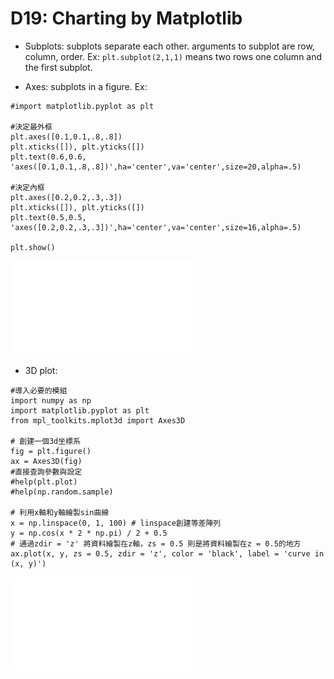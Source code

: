 # D19: Charting by Matplotlib

*	Subplots: subplots separate each other. arguments to subplot are row, column, order. Ex: `plt.subplot(2,1,1)` means two rows one column and the first subplot.

*	Axes: subplots in a figure. Ex:
```
#import matplotlib.pyplot as plt

#決定最外框
plt.axes([0.1,0.1,.8,.8])
plt.xticks([]), plt.yticks([])
plt.text(0.6,0.6, 'axes([0.1,0.1,.8,.8])',ha='center',va='center',size=20,alpha=.5)

#決定內框
plt.axes([0.2,0.2,.3,.3])
plt.xticks([]), plt.yticks([])
plt.text(0.5,0.5, 'axes([0.2,0.2,.3,.3])',ha='center',va='center',size=16,alpha=.5)

plt.show()
```
![plot](figure1.pdf)

*	3D plot: 
```
#導入必要的模組
import numpy as np
import matplotlib.pyplot as plt
from mpl_toolkits.mplot3d import Axes3D

# 創建一個3d坐標系
fig = plt.figure()
ax = Axes3D(fig)
#直接查詢參數與設定
#help(plt.plot)
#help(np.random.sample)

# 利用x軸和y軸繪製sin曲線
x = np.linspace(0, 1, 100) # linspace創建等差陣列
y = np.cos(x * 2 * np.pi) / 2 + 0.5
# 通過zdir = 'z' 將資料繪製在z軸，zs = 0.5 則是將資料繪製在z = 0.5的地方
ax.plot(x, y, zs = 0.5, zdir = 'z', color = 'black', label = 'curve in (x, y)')
```
![plot](figure2.pdf)

